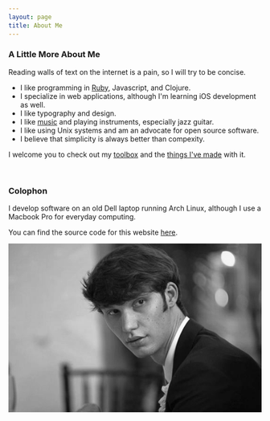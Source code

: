 ```yaml
---
layout: page
title: About Me
---
```


### A Little More About Me ###

Reading walls of text on the internet is a pain, so I will try to be concise.

* I like programming in [Ruby][1], Javascript, and Clojure.
* I specialize in web applications, although I'm learning iOS development as well.
* I like typography and design.
* I like [music][3] and playing instruments, especially jazz guitar.
* I like using Unix systems and am an advocate for open source software.
* I believe that simplicity is always better than compexity.

I welcome you to check out my [toolbox][4] and the [things I've made][5] with it.

<br>

### Colophon ###

I develop software on an old Dell laptop running Arch Linux, although I use a Macbook Pro for everyday computing.

You can find the source code for this website [here][6].

![Profile](/images/profile.png)

[1]: /2012/09/why-ruby/
[2]: /2013/01/jumping-in/
[3]: http://www.last.fm/user/taylorlapeyre
[4]: https://github.com/taylorlapeyre/dotfiles
[5]: https://github.com/taylorlapeyre?tab=repositories
[6]: https://github.com/taylorlapeyre/taylorlapeyre.github.io
